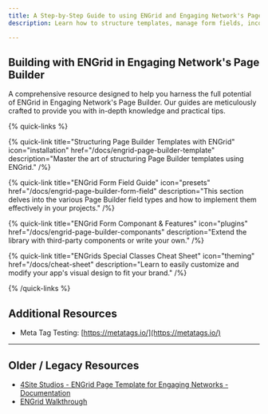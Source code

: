 ```yaml
---
title: A Step-by-Step Guide to using ENGrid and Engaging Network's Page Builder.
description: Learn how to structure templates, manage form fields, incorporate components and features, and utilize special classes to enhance your Engaging Networks Page Builder projects effectively.

---
```


## Building with ENGrid in Engaging Network's Page Builder

A comprehensive resource designed to help you harness the full potential of ENGrid in Engaging Network's Page Builder. Our guides are meticulously crafted to provide you with in-depth knowledge and practical tips.



{% quick-links %}

{% quick-link title="Structuring Page Builder Templates with ENGrid" icon="installation" href="/docs/engrid-page-builder-template" description="Master the art of structuring Page Builder templates using ENGrid." /%}

{% quick-link title="ENGrid Form Field Guide" icon="presets" href="/docs/engrid-page-builder-form-field" description="This section delves into the various Page Builder field types and how to implement them effectively in your projects." /%}

{% quick-link title="ENGrid Form Componant & Features" icon="plugins" href="/docs/engrid-page-builder-componants" description="Extend the library with third-party components or write your own." /%}

{% quick-link title="ENGrids Special Classes Cheat Sheet"  icon="theming" href="/docs/cheat-sheet" description="Learn to easily customize and modify your app's visual design to fit your brand." /%}

{% /quick-links %}


## Additional Resources

* Meta Tag Testing: [https://metatags.io/](https://metatags.io/)

---
## Older / Legacy Resources 

* [4Site Studios - ENGrid Page Template for Engaging Networks - Documentation](https://docs.google.com/document/d/1Vhiudjm9pcDIgxirsiS7VWhqgqU_a6taVu2VTMOPbHI/edit)
* [ENGrid Walkthrough](https://docs.google.com/document/d/1XKKPXOjk4IOMm_n9bHfpyOBaHyM_9L14KapRpO2PUcM/edit)